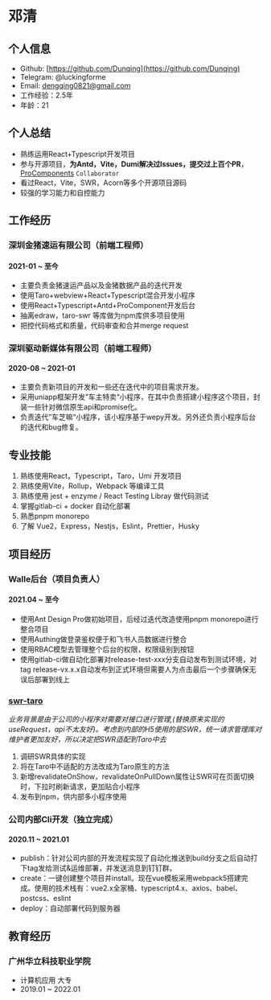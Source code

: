 # 邓清

## 个人信息

- Github: [https://github.com/Dunqing](https://github.com/Dunqing)
- Telegram: @luckingforme
- Email: dengqing0821@gmail.com
- 工作经验：2.5年
- 年龄：21

## 个人总结

- 熟练运用React+Typescript开发项目
- 参与开源项目，**为Antd，Vite，Dumi解决过Issues，提交过上百个PR**，[ProComponents](https://github.com/ant-design/pro-components) `Collaborator`
- 看过React，Vite，SWR，Acorn等多个开源项目源码
- 较强的学习能力和自控能力

## 工作经历

### 深圳金猪速运有限公司（前端工程师）

#### 2021-01 ~ 至今

- 主要负责金猪速运产品以及金猪数据产品的迭代开发
- 使用Taro+webview+React+Typescript混合开发小程序
- 使用React+Typescript+Antd+ProComponent开发后台
- 抽离edraw，taro-swr 等库做为npm库供多项目使用
- 把控代码格式和质量，代码审查和合并merge request

### 深圳驱动新媒体有限公司（前端工程师）

#### 2020-08 ~ 2021-01

- 主要负责新项目的开发和一些还在迭代中的项目需求开发。
- 采用uniapp框架开发”车主特卖“小程序，在其中负责搭建小程序这个项目，封装一些针对微信原生api和promise化。
- 负责迭代”车芝嘛“小程序，该小程序基于wepy开发。另外还负责小程序后台的迭代和bug修复。

## 专业技能
1. 熟练使用React，Typescript，Taro，Umi 开发项目
2. 熟练使用Vite，Rollup，Webpack 等编译工具
3. 熟练使用 jest + enzyme / React Testing Libray 做代码测试
4. 掌握gitlab-ci + docker 自动化部署
5. 熟悉pnpm monorepo
6. 了解 Vue2，Express，Nestjs，Eslint，Prettier，Husky

## 项目经历

### Walle后台（项目负责人）

#### 2021.04 ~ 至今 

- 使用Ant Design Pro做初始项目，后经过迭代改造使用pnpm monorepo进行整合项目
- 使用Authing做登录鉴权便于和飞书人员数据进行整合
- 使用RBAC模型去管理整个后台的权限，权限级别到按钮
- 使用gitlab-ci做自动化部署对release-test-xxx分支自动发布到测试环境，对tag release-vx.x.x自动发布到正式环境但需要人为点击最后一个步骤确保无误后部署到线上

### [swr-taro](https://www.npmjs.com/package/taro-swr)

*业务背景是由于公司的小程序对需要对接口进行管理,(替换原来实现的useRequest，api不太友好)。考虑到内部的H5使用的是SWR，统一请求管理库对维护者更加友好，所以决定把SWR适配到Taro中去*

1. 调研SWR具体的实现
2. 将在Taro中不适配的方法改成为Taro原生的方法
3. 新增revalidateOnShow，revalidateOnPullDown属性让SWR可在页面切换时，下拉时刷新请求，更加贴合小程序
4. 发布到npm，供内部多小程序使用

### 公司内部Cli开发（独立完成）

#### 2020.11 ~ 2021.01

- publish：针对公司内部的开发流程实现了自动化推送到build分支之后自动打下tag发给测试&运维部署，并发送消息到钉钉群。
- create：一键创建整个项目并install。现在vue模板采用webpack5搭建完成。使用的技术栈有：vue2.x全家桶、typescript4.x、axios、babel、postcss、eslint
- deploy：自动部署代码到服务器

## 教育经历

### 广州华立科技职业学院 

- 计算机应用 大专
- 2019.01 ~ 2022.01

